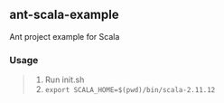## ant-scala-example
Ant project example for Scala 
### Usage
>1) Run init.sh
>2) `export SCALA_HOME=$(pwd)/bin/scala-2.11.12`
